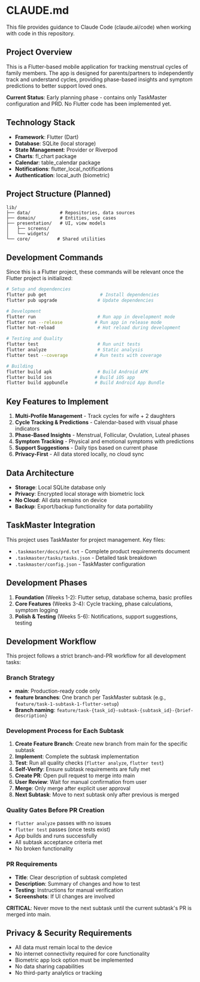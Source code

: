# CLAUDE.md

This file provides guidance to Claude Code (claude.ai/code) when working with code in this repository.

## Project Overview

This is a Flutter-based mobile application for tracking menstrual cycles of family members. The app is designed for parents/partners to independently track and understand cycles, providing phase-based insights and symptom predictions to better support loved ones.

**Current Status**: Early planning phase - contains only TaskMaster configuration and PRD. No Flutter code has been implemented yet.

## Technology Stack

- **Framework**: Flutter (Dart)
- **Database**: SQLite (local storage)
- **State Management**: Provider or Riverpod
- **Charts**: fl_chart package
- **Calendar**: table_calendar package
- **Notifications**: flutter_local_notifications
- **Authentication**: local_auth (biometric)

## Project Structure (Planned)

```
lib/
├── data/           # Repositories, data sources
├── domain/         # Entities, use cases
├── presentation/   # UI, view models
│   ├── screens/
│   └── widgets/
└── core/          # Shared utilities
```

## Development Commands

Since this is a Flutter project, these commands will be relevant once the Flutter project is initialized:

```bash
# Setup and dependencies
flutter pub get                    # Install dependencies
flutter pub upgrade               # Update dependencies

# Development
flutter run                       # Run app in development mode
flutter run --release            # Run app in release mode
flutter hot-reload                # Hot reload during development

# Testing and Quality
flutter test                      # Run unit tests
flutter analyze                   # Static analysis
flutter test --coverage          # Run tests with coverage

# Building
flutter build apk                 # Build Android APK
flutter build ios                # Build iOS app
flutter build appbundle          # Build Android App Bundle
```

## Key Features to Implement

1. **Multi-Profile Management** - Track cycles for wife + 2 daughters
2. **Cycle Tracking & Predictions** - Calendar-based with visual phase indicators
3. **Phase-Based Insights** - Menstrual, Follicular, Ovulation, Luteal phases
4. **Symptom Tracking** - Physical and emotional symptoms with predictions
5. **Support Suggestions** - Daily tips based on current phase
6. **Privacy-First** - All data stored locally, no cloud sync

## Data Architecture

- **Storage**: Local SQLite database only
- **Privacy**: Encrypted local storage with biometric lock
- **No Cloud**: All data remains on device
- **Backup**: Export/backup functionality for data portability

## TaskMaster Integration

This project uses TaskMaster for project management. Key files:
- `.taskmaster/docs/prd.txt` - Complete product requirements document
- `.taskmaster/tasks/tasks.json` - Detailed task breakdown
- `.taskmaster/config.json` - TaskMaster configuration

## Development Phases

1. **Foundation** (Weeks 1-2): Flutter setup, database schema, basic profiles
2. **Core Features** (Weeks 3-4): Cycle tracking, phase calculations, symptom logging
3. **Polish & Testing** (Weeks 5-6): Notifications, support suggestions, testing

## Development Workflow

This project follows a strict branch-and-PR workflow for all development tasks:

### Branch Strategy
- **main**: Production-ready code only
- **feature branches**: One branch per TaskMaster subtask (e.g., `feature/task-1-subtask-1-flutter-setup`)
- **Branch naming**: `feature/task-{task_id}-subtask-{subtask_id}-{brief-description}`

### Development Process for Each Subtask
1. **Create Feature Branch**: Create new branch from main for the specific subtask
2. **Implement**: Complete the subtask implementation
3. **Test**: Run all quality checks (`flutter analyze`, `flutter test`)
4. **Self-Verify**: Ensure subtask requirements are fully met
5. **Create PR**: Open pull request to merge into main
6. **User Review**: Wait for manual confirmation from user
7. **Merge**: Only merge after explicit user approval
8. **Next Subtask**: Move to next subtask only after previous is merged

### Quality Gates Before PR Creation
- `flutter analyze` passes with no issues
- `flutter test` passes (once tests exist)
- App builds and runs successfully
- All subtask acceptance criteria met
- No broken functionality

### PR Requirements
- **Title**: Clear description of subtask completed
- **Description**: Summary of changes and how to test
- **Testing**: Instructions for manual verification
- **Screenshots**: If UI changes are involved

**CRITICAL**: Never move to the next subtask until the current subtask's PR is merged into main.

## Privacy & Security Requirements

- All data must remain local to the device
- No internet connectivity required for core functionality
- Biometric app lock option must be implemented
- No data sharing capabilities
- No third-party analytics or tracking